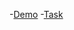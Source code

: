 -[Demo](https://kerpichonka.github.io/cra-abz)
-[Task](https://drive.google.com/file/d/1cUo-vbZP0C2YtRF3L9667BlXoqaZdACl/view)
